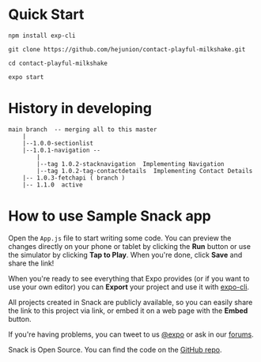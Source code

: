 
# Quick Start

    npm install exp-cli

    git clone https://github.com/hejunion/contact-playful-milkshake.git

    cd contact-playful-milkshake

    expo start


# History in developing
    main branch  -- merging all to this master
        |
        |--1.0.0-sectionlist
        |--1.0.1-navigation -- 
            |
            |--tag 1.0.2-stacknavigation  Implementing Navigation
            |--tag 1.0.2-tag-contactdetails  Implementing Contact Details
        |-- 1.0.3-fetchapi ( branch )
        |-- 1.1.0  active
            



# How to use Sample Snack app

Open the `App.js` file to start writing some code. You can preview the changes directly on your phone or tablet by clicking the **Run** button or use the simulator by clicking **Tap to Play**. When you're done, click **Save** and share the link!

When you're ready to see everything that Expo provides (or if you want to use your own editor) you can **Export** your project and use it with [expo-cli](https://docs.expo.io/versions/latest/introduction/installation.html).

All projects created in Snack are publicly available, so you can easily share the link to this project via link, or embed it on a web page with the **Embed** button.

If you're having problems, you can tweet to us [@expo](https://twitter.com/expo) or ask in our [forums](https://forums.expo.io).

Snack is Open Source. You can find the code on the [GitHub repo](https://github.com/expo/snack-web).
